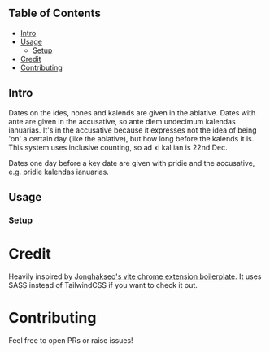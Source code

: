 ## Table of Contents

- [Intro](#intro)
- [Usage](#usage)
  - [Setup](#setup) 
- [Credit](#credit)
- [Contributing](#contributing)


## Intro <a name="intro"></a>
Dates on the ides, nones and kalends are given in the ablative.
Dates with ante are given in the accusative, so ante diem undecimum kalendas ianuarias. It's in the accusative because it expresses not the idea of being 'on' a certain day (like the ablative), but how long before the kalends it is.
This system uses inclusive counting, so ad xi kal ian is 22nd Dec.

Dates one day before a key date are given with pridie and the accusative, e.g. pridie kalendas ianuarias.
## Usage <a name="usage"></a>

### Setup <a name="setup"></a>
# Credit <a name="credit"></a>
Heavily inspired by [Jonghakseo's vite chrome extension boilerplate](https://github.com/Jonghakseo/chrome-extension-boilerplate-react-vite). 
It uses SASS instead of TailwindCSS if you want to check it out.

# Contributing <a name="contributing"></a>
Feel free to open PRs or raise issues!
